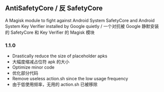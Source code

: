 ## AntiSafetyCore / 反 SafetyCore
A Magisk module to fight against Android System SafetyCore and Android System Key Verifier installed by Google quietly / 一个对抗被 Google 静默安装的 SafetyCore 和 Key Verifier 的 Magisk 模块

### 1.1.0

- Drastically reduce the size of placeholder apks
- 大幅度缩减占位符 apk 的大小
- Optimize minor code
- 优化部分代码
- Remove useless action.sh since the low usage frequency
- 由于低使用频率，无用的 action.sh 已被移除

